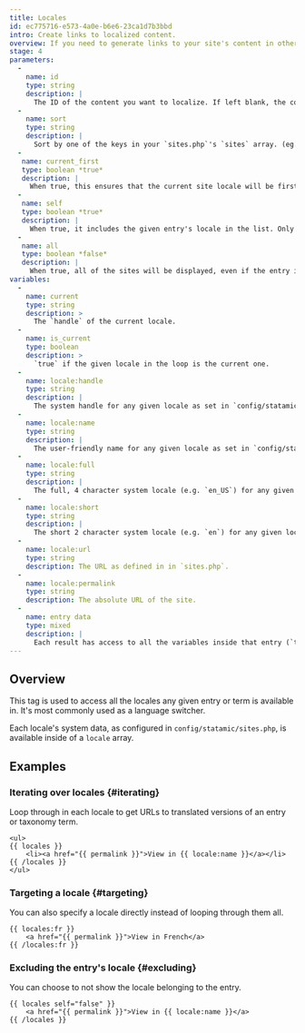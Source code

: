 ```yaml
---
title: Locales
id: ec775716-e573-4a0e-b6e6-23ca1d7b3bbd
intro: Create links to localized content.
overview: If you need to generate links to your site's content in other languages (using [multi-site](/multi-site)), you've come to the right place.
stage: 4
parameters:
  -
    name: id
    type: string
    description: |
      The ID of the content you want to localize. If left blank, the content will be taken from the context.
  -
    name: sort
    type: string
    description: |
      Sort by one of the keys in your `sites.php`'s `sites` array. (eg. `name` or `full`). If left blank, the order in the file will be maintained. Only applicable in the tag pair.
  -
   name: current_first
   type: boolean *true*
   description: |
     When true, this ensures that the current site locale will be first in the list. Only applicable in the tag pair.
  -
   name: self
   type: boolean *true*
   description: |
     When true, it includes the given entry's locale in the list. Only applicable in the tag pair.
  -
   name: all
   type: boolean *false*
   description: |
     When true, all of the sites will be displayed, even if the entry isn't localized into that site. When the entry is missing, the values (e.g. `url`) will fall back to the site. Only applicable in the tag pair.
variables:
  -
    name: current
    type: string
    description: >
      The `handle` of the current locale.
  -
    name: is_current
    type: boolean
    description: >
      `true` if the given locale in the loop is the current one.
  -
    name: locale:handle
    type: string
    description: |
      The system handle for any given locale as set in `config/statamic/sites.php`.
  -
    name: locale:name
    type: string
    description: |
      The user-friendly name for any given locale as set in `config/statamic/sites.php`.
  -
    name: locale:full
    type: string
    description: |
      The full, 4 character system locale (e.g. `en_US`) for any given locale as set in `config/statamic/sites.php`.
  -
    name: locale:short
    type: string
    description: |
      The short 2 character system locale (e.g. `en`) for any given locale as set in `config/statamic/sites.php`.
  -
    name: locale:url
    type: string
    description: The URL as defined in in `sites.php`.
  -
    name: locale:permalink
    type: string
    description: The absolute URL of the site.
  -
    name: entry data
    type: mixed
    description: |
      Each result has access to all the variables inside that entry (`title`, `content`, etc).
---
```

## Overview

This tag is used to access all the locales any given entry or term is available in. It's most commonly used as a language switcher.

Each locale's system data, as configured in `config/statamic/sites.php`, is available inside of a `locale` array.
## Examples

### Iterating over locales {#iterating}

Loop through in each locale to get URLs to translated versions of an entry or taxonomy term.

```
<ul>
{{ locales }}
    <li><a href="{{ permalink }}">View in {{ locale:name }}</a></li>
{{ /locales }}
</ul>
```

### Targeting a locale {#targeting}

You can also specify a locale directly instead of looping through them all.

```
{{ locales:fr }}
    <a href="{{ permalink }}">View in French</a>
{{ /locales:fr }}
```

### Excluding the entry's locale {#excluding}

You can choose to not show the locale belonging to the entry.

```
{{ locales self="false" }}
    <a href="{{ permalink }}">View in {{ locale:name }}</a>
{{ /locales }}
```
